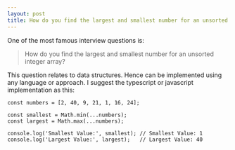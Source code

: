 ```yaml
---
layout: post
title: How do you find the largest and smallest number for an unsorted integer array in typescript or javascript?
---
```


One of the most famous interview questions is:

> How do you find the largest and smallest number for an unsorted integer array?

This question relates to data structures. Hence can be implemented using any language or approach. I suggest the typescript or javascript implementation as this:

```
const numbers = [2, 40, 9, 21, 1, 16, 24];

const smallest = Math.min(...numbers);
const largest = Math.max(...numbers);

console.log('Smallest Value:', smallest); // Smallest Value: 1
console.log('Largest Value:', largest);   // Largest Value: 40
```
